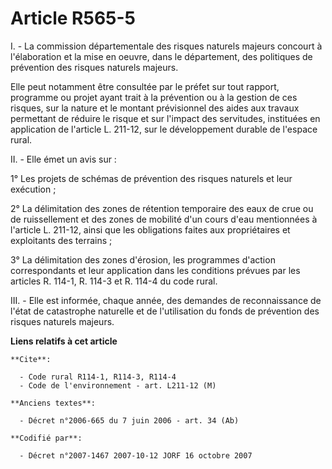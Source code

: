 # Article R565-5

I. - La commission départementale des risques naturels majeurs concourt à l'élaboration et la mise en oeuvre, dans le
département, des politiques de prévention des risques naturels majeurs.

Elle peut notamment être consultée par le préfet sur tout rapport, programme ou projet ayant trait à la prévention ou à la
gestion de ces risques, sur la nature et le montant prévisionnel des aides aux travaux permettant de réduire le risque et sur
l'impact des servitudes, instituées en application de l'article L. 211-12, sur le développement durable de l'espace rural.

II. - Elle émet un avis sur :

1° Les projets de schémas de prévention des risques naturels et leur exécution ;

2° La délimitation des zones de rétention temporaire des eaux de crue ou de ruissellement et des zones de mobilité d'un cours
d'eau mentionnées à l'article L. 211-12, ainsi que les obligations faites aux propriétaires et exploitants des terrains ;

3° La délimitation des zones d'érosion, les programmes d'action correspondants et leur application dans les conditions
prévues par les articles R. 114-1, R. 114-3 et R. 114-4 du code rural.

III. - Elle est informée, chaque année, des demandes de reconnaissance de l'état de catastrophe naturelle et de l'utilisation
du fonds de prévention des risques naturels majeurs.

**Liens relatifs à cet article**

	**Cite**:

	  - Code rural R114-1, R114-3, R114-4
	  - Code de l'environnement - art. L211-12 (M)

	**Anciens textes**:

	  - Décret n°2006-665 du 7 juin 2006 - art. 34 (Ab)

	**Codifié par**:

	  - Décret n°2007-1467 2007-10-12 JORF 16 octobre 2007
